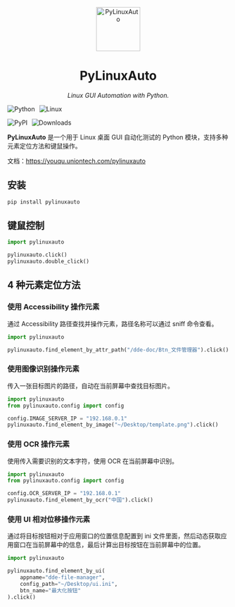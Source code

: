 <p align="center">
  <a href="https://github.com/linuxdeepin-QAeggs/pylinuxauto">
    <img src="/logo.png" width="100" alt="PyLinuxAuto">
  </a>
</p>
<h1 align="center">PyLinuxAuto</h1>
<p align="center">
    <em>Linux GUI Automation with Python.</em>
</p>

<p class="badges">
  <img alt="Python" src="https://img.shields.io/badge/Python-007CFF?style=for-the-badge&logo=Python&logoColor=white" />
  <img alt="Linux" src="https://img.shields.io/badge/Linux-007CFF?style=for-the-badge&logo=linux&logoColor=white" />
</p>

<p class="badges">
  <img alt="PyPI" src="https://img.shields.io/pypi/v/pylinuxauto?style=flat&logo=github&link=https%3A%2F%2Fpypi.org%2Fproject%2Fpylinuxauto%2F&color=%23F79431" />
  <img alt="Downloads" src="https://static.pepy.tech/badge/pylinuxauto" />
</p>

<style scoped>
.badges {
  display: flex;
  gap: 10px;
}
</style>


**PyLinuxAuto** 是一个用于 Linux 桌面 GUI 自动化测试的 Python 模块，支持多种元素定位方法和键鼠操作。

文档：https://youqu.uniontech.com/pylinuxauto

## 安装

```bash
pip install pylinuxauto
```

## 键鼠控制

```python
import pylinuxauto

pylinuxauto.click()
pylinuxauto.double_click()
```

## 4 种元素定位方法

### 使用 Accessibility 操作元素

通过 Accessibility 路径查找并操作元素，路径名称可以通过 sniff 命令查看。

```python
import pylinuxauto

pylinuxauto.find_element_by_attr_path("/dde-doc/Btn_文件管理器").click()
```

### 使用图像识别操作元素

传入一张目标图片的路径，自动在当前屏幕中查找目标图片。

```python
import pylinuxauto
from pylinuxauto.config import config

config.IMAGE_SERVER_IP = "192.168.0.1"
pylinuxauto.find_element_by_image("~/Desktop/template.png").click()
```

### 使用 OCR 操作元素

使用传入需要识别的文本字符，使用 OCR 在当前屏幕中识别。

```python
import pylinuxauto
from pylinuxauto.config import config

config.OCR_SERVER_IP = "192.168.0.1"
pylinuxauto.find_element_by_ocr("中国").click()
```

### 使用 UI 相对位移操作元素

通过将目标按钮相对于应用窗口的位置信息配置到 ini 文件里面，然后动态获取应用窗口在当前屏幕中的信息，最后计算出目标按钮在当前屏幕中的位置。

```python
import pylinuxauto

pylinuxauto.find_element_by_ui(
    appname="dde-file-manager",
    config_path="~/Desktop/ui.ini",
    btn_name="最大化按钮"
).click()
```
